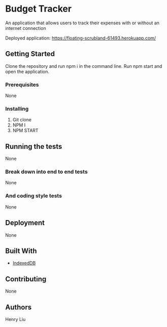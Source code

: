 # Budget Tracker

An application that allows users to track their expenses with or without an internet connection

Deployed application: https://floating-scrubland-61493.herokuapp.com/

## Getting Started

Clone the repository and run npm i in the command line. Run npm start and open the application.

### Prerequisites

None
### Installing

1) Git clone
2) NPM I
3) NPM START

## Running the tests
None

### Break down into end to end tests

None
### And coding style tests

None
## Deployment
None
## Built With

* [IndexedDB](https://javascript.info/indexeddb)

## Contributing

None


## Authors

Henry Liu
